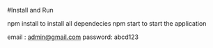 #Install and Run

npm install to install all dependecies
npm start to start the application

email : admin@gmail.com 
password: abcd123

